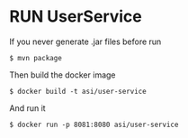 # RUN UserService
If you never generate .jar files before run 
```
$ mvn package
```

Then build the docker image 
```
$ docker build -t asi/user-service
```

And run it 
```
$ docker run -p 8081:8080 asi/user-service
```